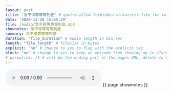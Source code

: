 ```yaml
---
layout: post
title: '急不得等等等到底' # quotes allow forbidden characters like the colon
date: '2020-11-20 15:05:29'
file: /audio/急不得等等等到底.mp3
shownotes: 急不得等等等到底
summary: 急不得等等等到底
duration: "file_duration" # audio length in min:sec
length: "file_length" # filesize in bytes
explicit: "no" # change to yes to flag with the explicit tag
block: "no" # change to yes to keep an episode from showing up in iTunes
# permalink: /1 # will be the ending part of the pages URL, delete to default to the title
---
```


<audio controls>
<source src="{{site.url}}{{site.baseurl}}{{ page.file }}" type="audio/x-mp3">
Your browser does not support the audio element.
</audio>
{{ page.shownotes }}
